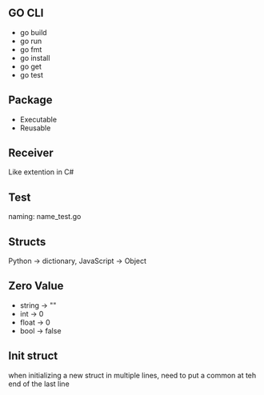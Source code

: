 ## GO CLI
- go build
- go run
- go fmt
- go install
- go get
- go test

## Package
- Executable
- Reusable

## Receiver
Like extention in C#

## Test
naming: name_test.go

## Structs
Python -> dictionary, JavaScript -> Object

## Zero Value
- string -> ""
- int -> 0
- float -> 0
- bool -> false

## Init struct
when initializing a new struct in multiple lines, need to put a common at teh end of the last line

